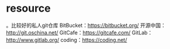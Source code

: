 # resource
。比较好的私人git仓库
  BitBucket：https://bitbucket.org/
  开源中国：http://git.oschina.net/
  GitCafe：https://gitcafe.com/
  GitLab：http://www.gitlab.org/
  coding：https://coding.net/
